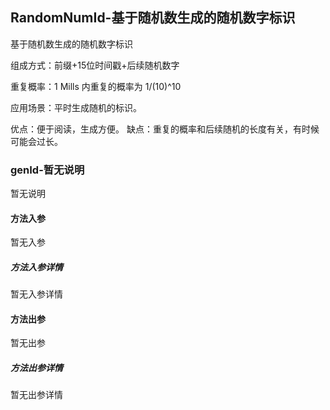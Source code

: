 ## RandomNumId-基于随机数生成的随机数字标识

基于随机数生成的随机数字标识

组成方式：前缀+15位时间戳+后续随机数字

重复概率：1 Mills 内重复的概率为 1/(10)^10

应用场景：平时生成随机的标识。

优点：便于阅读，生成方便。
缺点：重复的概率和后续随机的长度有关，有时候可能会过长。

### genId-暂无说明

暂无说明

#### 方法入参

暂无入参

##### 方法入参详情

暂无入参详情

#### 方法出参

暂无出参

##### 方法出参详情

暂无出参详情




